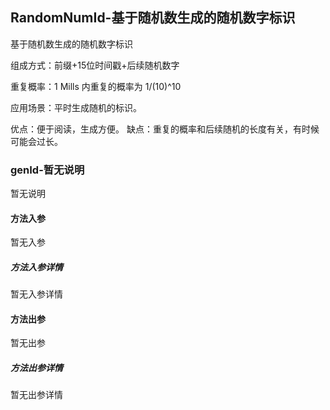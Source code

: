 ## RandomNumId-基于随机数生成的随机数字标识

基于随机数生成的随机数字标识

组成方式：前缀+15位时间戳+后续随机数字

重复概率：1 Mills 内重复的概率为 1/(10)^10

应用场景：平时生成随机的标识。

优点：便于阅读，生成方便。
缺点：重复的概率和后续随机的长度有关，有时候可能会过长。

### genId-暂无说明

暂无说明

#### 方法入参

暂无入参

##### 方法入参详情

暂无入参详情

#### 方法出参

暂无出参

##### 方法出参详情

暂无出参详情




